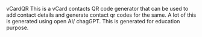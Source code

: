 vCardQR
This is a vCard contacts QR code generator that can be used to add contact details and generate contact qr codes for the same.
A lot of this is generated using open AI/ chagGPT.
This is generated for education purpose.
